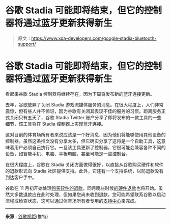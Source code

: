 # 谷歌 Stadia 可能即将结束，但它的控制器将通过蓝牙更新获得新生

> 原文：<https://www.xda-developers.com/google-stadia-bluetooth-support/>

# 谷歌 Stadia 可能即将结束，但它的控制器将通过蓝牙更新获得新生

看起来谷歌 Stadia 控制器将继续存在，因为下周将发布新的蓝牙连接更新。

去年，谷歌放弃了关闭 Stadia 游戏流媒体服务的消息。在很大程度上，人们非常震惊，但有些人并不惊讶，因为谷歌有关闭其表现不佳的服务的习惯。距离服务正式关闭只有五天了，谷歌 Stadia Twitter 账户分享了即将发布的一款工具的一些细节，该工具将在 Stadia 控制器上实现蓝牙连接。

这对目前的体育场所有者来说应该是一个好消息，因为他们将能够使用其他设备的控制器。虽然这条推文没有分享太多，但它确实分享了这将是一个自助工具，这意味着用户必须自己执行它。一旦该工具更新了控制器，它很可能会兼容各种不同的设备，如智能手机、电脑、平板电脑，甚至可能是一些控制台。

在很大程度上，谷歌在 Stadia 关闭方面做得很好，以直接从谷歌购买硬件和软件的退款形式向 Stadia 社区提供支持。此外，它还有一个支持系统，以防退款没有到达客户手中。

谷歌在 11 月初开始处理[购买软件的退款](https://www.xda-developers.com/google-stadia-refunds-have-started/)，同月晚些时候[的硬件退款](https://www.xda-developers.com/google-stadia-hardware-refund-within-two-weeks/)也将开始。虽然大多数退款应在此时处理，但如果您尚未收到退款，您可能希望联系谷歌以启动流程或检查状态，这可以通过体育场所有者专用的[支持中心](https://support.google.com/stadia/answer/12790109?hl=en)来完成。

* * *

**来源** : [谷歌视距](https://twitter.com/GoogleStadia/status/1613999717519605760)(推特)